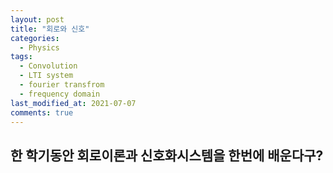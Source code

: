 ```yaml
---
layout: post
title: "회로와 신호"
categories:
  - Physics
tags:
  - Convolution
  - LTI system
  - fourier transfrom 
  - frequency domain
last_modified_at: 2021-07-07
comments: true
---
```


## 한 학기동안 회로이론과 신호화시스템을 한번에 배운다구?

